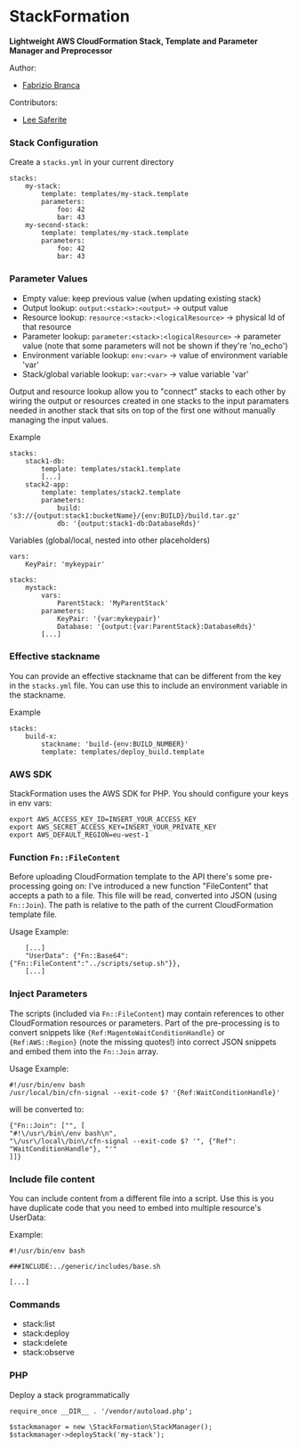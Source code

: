 # StackFormation

**Lightweight AWS CloudFormation Stack, Template and Parameter Manager and Preprocessor**

Author: 
 - [Fabrizio Branca](https://twitter.com/fbrnc)

Contributors:
 - [Lee Saferite](https://github.com/LeeSaferite)

### Stack Configuration

Create a `stacks.yml` in your current directory

```
stacks:
    my-stack:
        template: templates/my-stack.template
        parameters:
            foo: 42
            bar: 43
    my-second-stack:
        template: templates/my-stack.template
        parameters:
            foo: 42
            bar: 43
```

### Parameter Values

- Empty value: keep previous value (when updating existing stack)
- Output lookup: `output:<stack>:<output>` -> output value
- Resource lookup: `resource:<stack>:<logicalResource>` -> physical Id of that resource
- Parameter lookup: `parameter:<stack>:<logicalResource>` -> parameter value (note that some parameters will not be shown if they're 'no_echo')
- Environment variable lookup: `env:<var>` -> value of environment variable 'var'
- Stack/global variable lookup: `var:<var>` -> value variable 'var'

Output and resource lookup allow you to "connect" stacks to each other by wiring the output or resources created in
one stacks to the input paramaters needed in another stack that sits on top of the first one without manually 
managing the input values.

Example
```
stacks:
    stack1-db:
        template: templates/stack1.template
        [...]
    stack2-app:
        template: templates/stack2.template
        parameters:
            build: 's3://{output:stack1:bucketName}/{env:BUILD}/build.tar.gz'
            db: '{output:stack1-db:DatabaseRds}'
```

Variables (global/local, nested into other placeholders)
```
vars:
    KeyPair: 'mykeypair'
    
stacks:
    mystack:
        vars:
            ParentStack: 'MyParentStack'
        parameters:
            KeyPair: '{var:mykeypair}'
            Database: '{output:{var:ParentStack}:DatabaseRds}'
        [...]
```

### Effective stackname

You can provide an effective stackname that can be different from the key in the `stacks.yml` file. You can use this to 
include an environment variable in the stackname.

Example
```
stacks:
    build-x:
        stackname: 'build-{env:BUILD_NUMBER}'
        template: templates/deploy_build.template
```

### AWS SDK

StackFormation uses the AWS SDK for PHP. You should configure your keys in env vars:
```
export AWS_ACCESS_KEY_ID=INSERT_YOUR_ACCESS_KEY
export AWS_SECRET_ACCESS_KEY=INSERT_YOUR_PRIVATE_KEY
export AWS_DEFAULT_REGION=eu-west-1
```

### Function `Fn::FileContent`

Before uploading CloudFormation template to the API there's some pre-processing going on:
I've introduced a new function "FileContent" that accepts a path to a file. This file will be read, converted into JSON (using `Fn::Join`).
The path is relative to the path of the current CloudFormation template file.

Usage Example:
```
    [...]
    "UserData": {"Fn::Base64": {"Fn::FileContent":"../scripts/setup.sh"}},
    [...]
```

### Inject Parameters

The scripts (included via `Fn::FileContent`) may contain references to other CloudFormation resources or parameters. 
Part of the pre-processing is to convert snippets like `{Ref:MagentoWaitConditionHandle}` or `{Ref:AWS::Region}` (note the missing quotes!)
into correct JSON snippets and embed them into the `Fn::Join` array.

Usage Example:
```
#!/usr/bin/env bash
/usr/local/bin/cfn-signal --exit-code $? '{Ref:WaitConditionHandle}'
```
will be converted to:
```
{"Fn::Join": ["", [
"#!\/usr\/bin\/env bash\n",
"\/usr\/local\/bin\/cfn-signal --exit-code $? '", {"Ref": "WaitConditionHandle"}, "'"
]]}
```

### Include file content

You can include content from a different file into a script. Use this is you have duplicate code that you need to embed into multiple 
resource's UserData:

Example:
```
#!/usr/bin/env bash

###INCLUDE:../generic/includes/base.sh

[...]
```

### Commands

- stack:list
- stack:deploy
- stack:delete
- stack:observe

### PHP 

Deploy a stack programmatically
```
require_once __DIR__ . '/vendor/autoload.php';

$stackmanager = new \StackFormation\StackManager();
$stackmanager->deployStack('my-stack');
```
